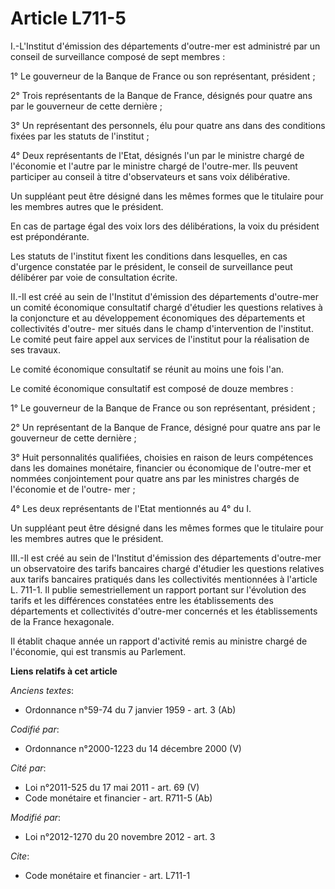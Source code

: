 # Article L711-5

I.-L'Institut d'émission des départements d'outre-mer est administré par un conseil de surveillance composé de sept
membres : 

1° Le gouverneur de la Banque de France ou son représentant, président ; 

2° Trois représentants de la Banque de France, désignés pour quatre ans par le gouverneur de cette dernière ; 

3° Un représentant des personnels, élu pour quatre ans dans des conditions fixées par les statuts de l'institut ; 

4° Deux représentants de l'Etat, désignés l'un par le ministre chargé de l'économie et l'autre par le ministre chargé de
l'outre-mer. Ils peuvent participer au conseil à titre d'observateurs et sans voix délibérative. 

Un suppléant peut être désigné dans les mêmes formes que le titulaire pour les membres autres que le président. 

En cas de partage égal des voix lors des délibérations, la voix du président est prépondérante. 

Les statuts de l'institut fixent les conditions dans lesquelles, en cas d'urgence constatée par le président, le conseil de
surveillance peut délibérer par voie de consultation écrite. 

II.-Il est créé au sein de l'Institut d'émission des départements d'outre-mer un comité économique consultatif chargé
d'étudier les questions relatives à la conjoncture et au développement économiques des départements et collectivités d'outre-
mer situés dans le champ d'intervention de l'institut. Le comité peut faire appel aux services de l'institut pour la
réalisation de ses travaux. 

Le comité économique consultatif se réunit au moins une fois l'an. 

Le comité économique consultatif est composé de douze membres : 

1° Le gouverneur de la Banque de France ou son représentant, président ; 

2° Un représentant de la Banque de France, désigné pour quatre ans par le gouverneur de cette dernière ; 

3° Huit personnalités qualifiées, choisies en raison de leurs compétences dans les domaines monétaire, financier ou
économique de l'outre-mer et nommées conjointement pour quatre ans par les ministres chargés de l'économie et de l'outre-
mer ; 

4° Les deux représentants de l'Etat mentionnés au 4° du I. 

Un suppléant peut être désigné dans les mêmes formes que le titulaire pour les membres autres que le président. 

III.-Il est créé au sein de l'Institut d'émission des départements d'outre-mer un observatoire des tarifs bancaires chargé
d'étudier les questions relatives aux tarifs bancaires pratiqués dans les collectivités mentionnées à l'article L. 711-1. Il
publie semestriellement un rapport portant sur l'évolution des tarifs et les différences constatées entre les établissements
des départements et collectivités d'outre-mer concernés et les établissements de la France hexagonale.  

Il établit chaque année un rapport d'activité remis au ministre chargé de l'économie, qui est transmis au Parlement.

**Liens relatifs à cet article**

_Anciens textes_:

  - Ordonnance n°59-74 du 7 janvier 1959 - art. 3 (Ab)

_Codifié par_:

  - Ordonnance n°2000-1223 du 14 décembre 2000 (V)

_Cité par_:

  - Loi n°2011-525 du 17 mai 2011 - art. 69 (V)
  - Code monétaire et financier - art. R711-5 (Ab)

_Modifié par_:

  - Loi n°2012-1270 du 20 novembre 2012 - art. 3

_Cite_:

  - Code monétaire et financier - art. L711-1
